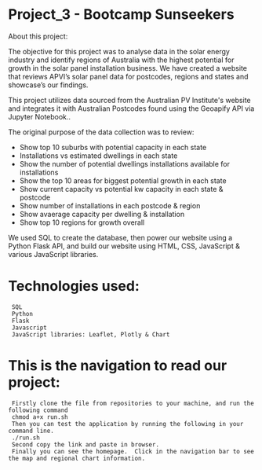 # Project_3 - Bootcamp Sunseekers

About this project:

The objective for this project was to analyse data in the solar energy industry and identify regions of Australia with the highest potential for growth in the solar panel installation business. We have created a website that reviews APVI’s solar panel data for postcodes, regions and states and showcase’s our findings.

This project utilizes data sourced from the Australian PV Institute's website and integrates it with Australian Postcodes found using the Geoapify API via Jupyter Notebook.. 

The original purpose of the data collection was to review:
- Show top 10 suburbs with potential capacity in each state
- Installations vs estimated dwellings in each state
- Show the number of potential dwellings installations available for installations
- Show the top 10 areas for biggest potential growth in each state
- Show current capacity vs potential kw capacity in each state & postcode 
- Show number of installations in each postcode & region
- Show avaerage capacity per dwelling & installation
- Show top 10 regions for growth overall    

We used SQL to create the database, then power our website using a Python Flask API, and build our website using HTML, CSS, JavaScript & various JavaScript libraries.

# Technologies used:

     SQL
     Python
     Flask
     Javascript
     JavaScript libraries: Leaflet, Plotly & Chart 

# This is the navigation to read our project:

     Firstly clone the file from repositories to your machine, and run the following command
     chmod a+x run.sh
     Then you can test the application by running the following in your command line.
     ./run.sh
     Second copy the link and paste in browser.
     Finally you can see the homepage.  Click in the navigation bar to see the map and regional chart information.




  

